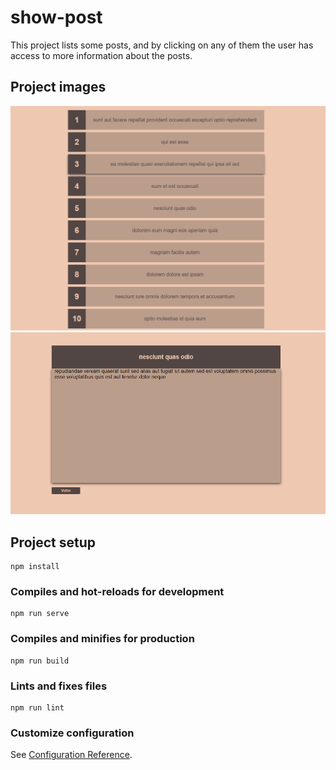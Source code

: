 # show-post

This project lists some posts, and by clicking on any of them the user has access to more information about the posts.

## Project images

![posts](./src/assets/posts.png)
![post-view](./src/assets/post-view.png)

## Project setup
```
npm install
```

### Compiles and hot-reloads for development
```
npm run serve
```

### Compiles and minifies for production
```
npm run build
```

### Lints and fixes files
```
npm run lint
```

### Customize configuration
See [Configuration Reference](https://cli.vuejs.org/config/).
